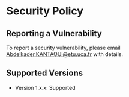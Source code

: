 # Security Policy

## Reporting a Vulnerability

To report a security vulnerability, please email Abdelkader.KANTAOUI@etu.uca.fr with details.

## Supported Versions

- Version 1.x.x: Supported